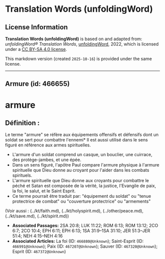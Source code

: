 # Translation Words (unfoldingWord)

## License Information

**Translation Words (unfoldingWord)** is based on and adapted from: _unfoldingWord® Translation Words_, [unfoldingWord](https://unfoldingword.org/utw), 2022, which is licensed under a [CC BY-SA 4.0 license](https://creativecommons.org/licenses/by-sa/4.0/legalcode.en).

This markdown version (created `2025-10-16`) is provided under the same license.



--------------------------------

## Armure (id: 466655)

armure
======

Définition :
------------

Le terme "armure" se réfère aux équipements offensifs et défensifs dont un soldat se sert pour combattre l'ennemi\* Il est aussi utilisé dans le sens figuré en référence aux armes spirituelles.

* L'armure d'un soldat comprend un casque, un bouclier, une cuirrace, des protège\-jambes, et une épée.
* Dans un sens figuré, l'apôtre Paul compare l'armure physique à l'armure spirituelle que Dieu donne au croyant pour l'aider dans les combats spirituels.
* L'armure spirituelle que Dieu donne aux croyants pour combattre le péché et Satan est composée de la vérité, la justice, l'Evangile de paix, la foi, le salut, et le Saint Esprit.
* Ce terme pourrait être traduit par: "équipement du soldat" ou "tenue protectrice de combat" ou "couverture protectrice" ou "armements"

(Voir aussi : (../kt/faith.md), (../kt/holyspirit.md), (../other/peace.md), (../kt/save.md), (../kt/spirit.md))

* **Associated Passages:** 2SA 20:8; LUK 11:22; ROM 6:13; ROM 13:12; 2CO 6:7; 2CO 10:4; EPH 6:11; EPH 6:13; 1SA 31:9–1SA 31:10; JER 51:3–JER 51:4; NEH 4:15–NEH 4:16
* **Associated Articles:** La foi (ID: `466880@Unknown`); Saint-Esprit (ID: `466991@Unknown`); Paix (ID: `467207@Unknown`); Sauver (ID: `467320@Unknown`); Esprit (ID: `467372@Unknown`)

